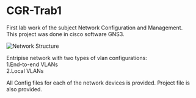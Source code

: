 # CGR-Trab1
First lab work of the subject Network Configuration and Management.  
This project was done in cisco software GNS3. 


![Network Structure](https://github.com/MarcosM12/CGR-Trab1/blob/main/DESIGN%20AND%20CONFIGURE%20AN%20ENTERPRISE%20NETWORK.PNG)

Entripise network with two types of vlan configurations:  
1.End-to-end VLANs  
2.Local VLANs


All Config files for each of the network devices is provided. Project file is also provided.
